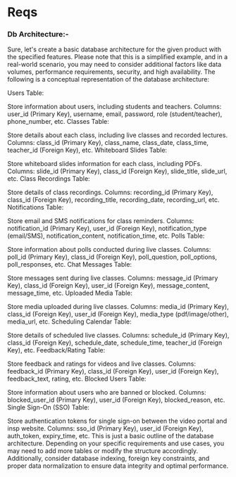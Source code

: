 


# Reqs


### Db Architecture:-

Sure, let's create a basic database architecture for the given product with the specified features. Please note that this is a simplified example, and in a real-world scenario, you may need to consider additional factors like data volumes, performance requirements, security, and high availability. The following is a conceptual representation of the database architecture:

Users Table:

Store information about users, including students and teachers.
Columns: user_id (Primary Key), username, email, password, role (student/teacher), phone_number, etc.
Classes Table:

Store details about each class, including live classes and recorded lectures.
Columns: class_id (Primary Key), class_name, class_date, class_time, teacher_id (Foreign Key), etc.
Whiteboard Slides Table:

Store whiteboard slides information for each class, including PDFs.
Columns: slide_id (Primary Key), class_id (Foreign Key), slide_title, slide_url, etc.
Class Recordings Table:

Store details of class recordings.
Columns: recording_id (Primary Key), class_id (Foreign Key), recording_title, recording_date, recording_url, etc.
Notifications Table:

Store email and SMS notifications for class reminders.
Columns: notification_id (Primary Key), user_id (Foreign Key), notification_type (email/SMS), notification_content, notification_time, etc.
Polls Table:

Store information about polls conducted during live classes.
Columns: poll_id (Primary Key), class_id (Foreign Key), poll_question, poll_options, poll_responses, etc.
Chat Messages Table:

Store messages sent during live classes.
Columns: message_id (Primary Key), class_id (Foreign Key), user_id (Foreign Key), message_content, message_time, etc.
Uploaded Media Table:

Store media uploaded during live classes.
Columns: media_id (Primary Key), class_id (Foreign Key), user_id (Foreign Key), media_type (pdf/image/other), media_url, etc.
Scheduling Calendar Table:

Store details of scheduled live classes.
Columns: schedule_id (Primary Key), class_id (Foreign Key), schedule_date, schedule_time, teacher_id (Foreign Key), etc.
Feedback/Rating Table:

Store feedback and ratings for videos and live classes.
Columns: feedback_id (Primary Key), class_id (Foreign Key), user_id (Foreign Key), feedback_text, rating, etc.
Blocked Users Table:

Store information about users who are banned or blocked.
Columns: blocked_user_id (Primary Key), user_id (Foreign Key), blocked_reason, etc.
Single Sign-On (SSO) Table:

Store authentication tokens for single sign-on between the video portal and insp website.
Columns: sso_id (Primary Key), user_id (Foreign Key), auth_token, expiry_time, etc.
This is just a basic outline of the database architecture. Depending on your specific requirements and use cases, you may need to add more tables or modify the structure accordingly. Additionally, consider database indexing, foreign key constraints, and proper data normalization to ensure data integrity and optimal performance.
































